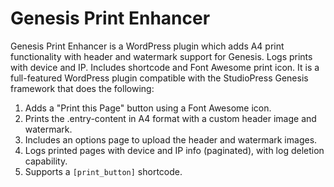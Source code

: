 # Genesis Print Enhancer
Genesis Print Enhancer is a WordPress plugin which adds A4 print functionality with header and watermark support for Genesis. Logs prints with device and IP. Includes shortcode and Font Awesome print icon. It is a full-featured WordPress plugin compatible with the StudioPress Genesis framework that does the following:

1. Adds a "Print this Page" button using a Font Awesome icon.
2. Prints the .entry-content in A4 format with a custom header image and watermark.
3. Includes an options page to upload the header and watermark images.
4. Logs printed pages with device and IP info (paginated), with log deletion capability.
5. Supports a `[print_button]` shortcode.


